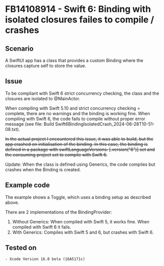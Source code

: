 #  FB14108914 - Swift 6: Binding with isolated closures failes to compile / crashes


## Scenario

A SwiftUI app has a class that provides a custom Binding where the closures capture self to store the value.


## Issue

To be compliant with Swift 6 strict concurrency checking, the class and the closures are isolated to @MainActor.

When compiling with Swift 5.10 and strict concurrency checking = complete, there are no warnings and the binding is working fine.
When compiling with Swift 6, the code fails to compile without proper error message (see file: Build Swift6BindingIsolatedCrash_2024-06-28T10-51-08.txt).

~~In the actual project I encountered this issue, it was able to build, but the app crashed on initialisation of the binding. In this case, the binding is defined in a package with swiftLanguageVersions: [.version("6")] set and the consuming project set to compile with Swift 6.~~

Update: When the class is defined using Generics, the code compiles but crashes when the Binding is created.

	
## Example code

The example shows a Toggle, which uses a binding setup as described above. 

There are 2 implementations of the BindingProvider:

1. Without Generics: When compiled with Swift 5, it works fine. When compiled with Swift 6 it fails.
2. With Generics: Compiles with Swift 5 and 6, but crashes with Swift 6. 


## Tested on

	- Xcode Version 16.0 beta (16A5171c)

